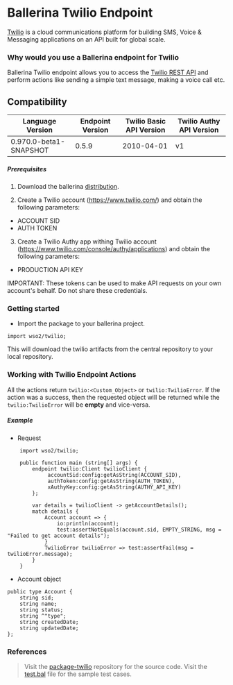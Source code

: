 # Ballerina Twilio Endpoint

[Twilio](https://www.twilio.com/) is a cloud communications platform for building SMS, Voice & Messaging applications on 
an API built for global scale.

### Why would you use a Ballerina endpoint for Twilio

Ballerina Twilio endpoint allows you to access the [Twilio REST API](https://www.twilio.com/docs/api) and perform 
actions like sending a simple text message, making a voice call etc.

## Compatibility

| Language Version           | Endpoint Version    | Twilio Basic API Version | Twilio Authy API Version |
| -------------------------- | ------------------- | ------------------------ | ------------------------ |
| 0.970.0-beta1-SNAPSHOT     | 0.5.9               | 2010-04-01               | v1                       |

##### Prerequisites

1. Download the ballerina [distribution](https://ballerinalang.org/downloads/).

2. Create a Twilio account (https://www.twilio.com/) and obtain the following parameters:
* ACCOUNT SID
* AUTH TOKEN

3. Create a Twilio Authy app withing Twilio account (https://www.twilio.com/console/authy/applications) and obtain the
following parameters:
* PRODUCTION API KEY

IMPORTANT: These tokens can be used to make API requests on your own account's behalf. Do not share these credentials.

### Getting started

* Import the package to your ballerina project.
```
import wso2/twilio;
```
This will download the twilio artifacts from the central repository to your local repository.

### Working with Twilio Endpoint Actions

All the actions return `twilio:<Custom_Object>` or `twilio:TwilioError`. If the action was a success, then the
requested object will be returned while the `twilio:TwilioError` will be **empty** and vice-versa.

##### Example
* Request
```
    import wso2/twilio;

    public function main (string[] args) {
        endpoint twilio:Client twilioClient {
             accountSid:config:getAsString(ACCOUNT_SID),
             authToken:config:getAsString(AUTH_TOKEN),
             xAuthyKey:config:getAsString(AUTHY_API_KEY)
        };

        var details = twilioClient -> getAccountDetails();
        match details {
            Account account => {
                io:println(account);
                test:assertNotEquals(account.sid, EMPTY_STRING, msg = "Failed to get account details");
            }
            TwilioError twilioError => test:assertFail(msg = twilioError.message);
        }
    }

```

* Account object
```
public type Account {
    string sid;
    string name;
    string status;
    string ^"type";
    string createdDate;
    string updatedDate;
};
```

### References

> Visit the [package-twilio](https://github.com/wso2-ballerina/package-twilio) repository for the source code.
> Visit the [test.bal](https://github.com/wso2-ballerina/package-twilio/blob/master/twilio/tests/test.bal) file
for the sample test cases.
